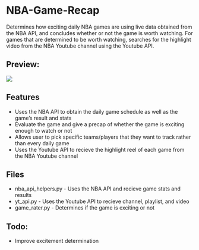 # NBA-Game-Recap

Determines how exciting daily NBA games are using live data obtained from the NBA API, and concludes whether or not the game is worth watching. For games that are determined to be worth watching, searches for the highlight video from the NBA Youtube channel using the Youtube API.

## Preview:
<img src="https://imgur.com/a/Mehwy7t" />

## Features
- Uses the NBA API to obtain the daily game schedule as well as the game’s result and stats
- Evaluate the game and give a precap of whether the game is exciting enough to watch or not
- Allows user to pick specific teams/players that they want to track rather than every daily game
- Uses the Youtube API to recieve the highlight reel of each game from the NBA Youtube channel

## Files
- nba_api_helpers.py - Uses the NBA API and recieve game stats and results
- yt_api.py - Uses the Youtube API to recieve channel, playlist, and video 
- game_rater.py - Determines if the game is exciting or not

## Todo:
- Improve excitement determination
